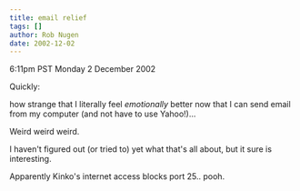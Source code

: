 ```yaml
---
title: email relief
tags: []
author: Rob Nugen
date: 2002-12-02
---
```


<p class=date>6:11pm PST Monday 2 December 2002</p>

<p>Quickly:</p>

<p>how strange that I literally feel <em>emotionally</em> better now
that I can send email from my computer (and not have to use
Yahoo!)...</p>

<p>Weird weird weird.</p>

<p>I haven't figured out (or tried to) yet what that's all about, but
it sure is interesting.</p>

<p>Apparently Kinko's internet access blocks port 25.. pooh.</p>
